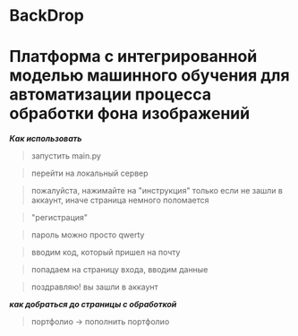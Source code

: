 # BackDrop

# Платформа с интегрированной моделью машинного обучения для автоматизации процесса обработки фона изображений

___Как использовать___

> запустить main.py

> перейти на локальный сервер

> пожалуйста, нажимайте на "инструкция" только если не зашли в аккаунт, иначе страница немного поломается

> "регистрация"

> пароль можно просто qwerty

> вводим код, который пришел на почту

> попадаем на страницу входа, вводим данные

> поздравляю! вы зашли в аккаунт

___как добраться до страницы с обработкой___

> портфолио -> пополнить портфолио